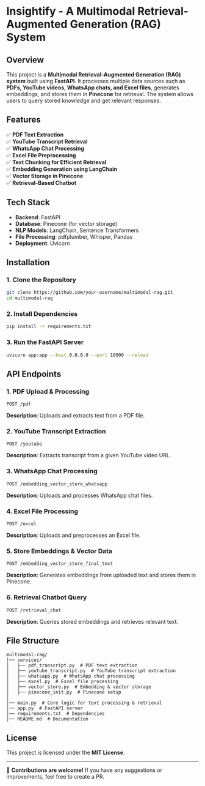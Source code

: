 # Insightify - A Multimodal Retrieval-Augmented Generation (RAG) System

## Overview
This project is a **Multimodal Retrieval-Augmented Generation (RAG) system** built using **FastAPI**. It processes multiple data sources such as **PDFs, YouTube videos, WhatsApp chats, and Excel files**, generates embeddings, and stores them in **Pinecone** for retrieval. The system allows users to query stored knowledge and get relevant responses.

## Features
✅ **PDF Text Extraction**  
✅ **YouTube Transcript Retrieval**  
✅ **WhatsApp Chat Processing**  
✅ **Excel File Preprocessing**  
✅ **Text Chunking for Efficient Retrieval**  
✅ **Embedding Generation using LangChain**  
✅ **Vector Storage in Pinecone**  
✅ **Retrieval-Based Chatbot**  

## Tech Stack
- **Backend**: FastAPI
- **Database**: Pinecone (for vector storage)
- **NLP Models**: LangChain, Sentence Transformers
- **File Processing**: pdfplumber, Whisper, Pandas
- **Deployment**: Uvicorn

## Installation
### **1. Clone the Repository**
```bash
git clone https://github.com/your-username/multimodal-rag.git
cd multimodal-rag
```

### **2. Install Dependencies**
```bash
pip install -r requirements.txt
```

### **3. Run the FastAPI Server**
```bash
uvicorn app:app --host 0.0.0.0 --port 10000 --reload
```

## API Endpoints
### **1. PDF Upload & Processing**
```http
POST /pdf
```
**Description**: Uploads and extracts text from a PDF file.

### **2. YouTube Transcript Extraction**
```http
POST /youtube
```
**Description**: Extracts transcript from a given YouTube video URL.

### **3. WhatsApp Chat Processing**
```http
POST /embedding_vector_store_whatsapp
```
**Description**: Uploads and processes WhatsApp chat files.

### **4. Excel File Processing**
```http
POST /excel
```
**Description**: Uploads and preprocesses an Excel file.

### **5. Store Embeddings & Vector Data**
```http
POST /embedding_vector_store_final_text
```
**Description**: Generates embeddings from uploaded text and stores them in Pinecone.

### **6. Retrieval Chatbot Query**
```http
POST /retrieval_chat
```
**Description**: Queries stored embeddings and retrieves relevant text.

## File Structure
```
multimodal-rag/
│── services/
│   ├── pdf_transcript.py  # PDF text extraction
│   ├── youtube_transcript.py  # YouTube transcript extraction
│   ├── whatsapp.py  # WhatsApp chat processing
│   ├── excel.py  # Excel file processing
│   ├── vector_store.py  # Embedding & vector storage
│   ├── pinecone_init.py  # Pinecone setup
│
│── main.py  # Core logic for text processing & retrieval
│── app.py  # FastAPI server
│── requirements.txt  # Dependencies
│── README.md  # Documentation
```

## License
This project is licensed under the **MIT License**.

---
🚀 **Contributions are welcome!** If you have any suggestions or improvements, feel free to create a PR.

